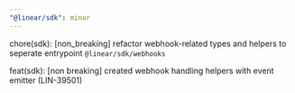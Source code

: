 ```yaml
---
"@linear/sdk": minor
---
```


chore(sdk): [non_breaking] refactor webhook-related types and helpers to seperate entrypoint `@linear/sdk/webhooks`

feat(sdk): [non breaking] created webhook handling helpers with event emitter (LIN-39501)
